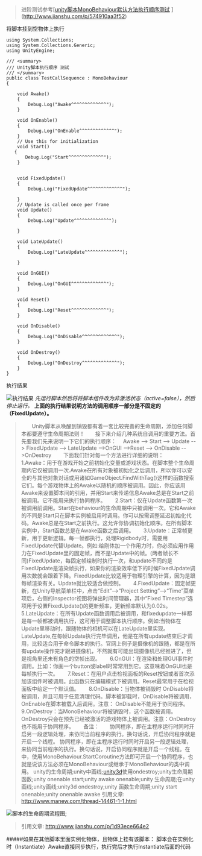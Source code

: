 > 进阶测试参考[[unity脚本MonoBehaviour默认方法执行顺序测试](http://www.jianshu.com/p/574910aa3f52)
](http://www.jianshu.com/p/574910aa3f52)

将脚本挂到空物体上执行
```
using System.Collections;
using System.Collections.Generic;
using UnityEngine;

/// <summary>
/// Unity脚本执行顺序 测试
/// </summary>
public class TestCallSequence : MonoBehaviour
{

    void Awake()
    {
        Debug.Log("Awake^^^^^^^^^^^^^");
    }

    void OnEnable()
    {
        Debug.Log("OnEnable^^^^^^^^^^^^^");
    }    
    // Use this for initialization
    void Start()
   {
       Debug.Log("Start^^^^^^^^^^^^^");
    }


    void FixedUpdate()
    {
        Debug.Log("FixedUpdate^^^^^^^^^^^^^");

    }
    // Update is called once per frame
    void Update()
    {
        Debug.Log("Update^^^^^^^^^^^^^");
        
    }

    void LateUpdate()
    {
        Debug.Log("LateUpdate^^^^^^^^^^^^^");
        
    }

    void OnGUI()
    {
        Debug.Log("OnGUI^^^^^^^^^^^^^");
    }

    void Reset()
    {
        Debug.Log("Reset^^^^^^^^^^^^^");
    }

    void OnDisable()
    {
        Debug.Log("OnDisable^^^^^^^^^^^^^");
    }   

    void OnDestroy()
    {
        Debug.Log("OnDestroy^^^^^^^^^^^^^");
    }
}

```
执行结果


![执行结果](http://upload-images.jianshu.io/upload_images/1095643-fedff950d9562364.png?imageMogr2/auto-orient/strip%7CimageView2/2/w/1240)
*先运行脚本然后将将脚本组件改为非激活状态（active=false），然后停止运行。*
**上面的执行结果说明方法的调用顺序一部分是不固定的（FixedUpdate）。**

>　　Unity脚本从唤醒到销毁都有着一套比较完善的生命周期，添加任何脚本都要遵守生命周期法则！　　接下来介绍几种系统自调用的重要方法。首先要我们先来说明一下它们的执行顺序：　
Awake --> Start --> Update --> FixedUpdate --> LateUpdate -->OnGUI -->Reset --> OnDisable -->OnDestroy　　
下面我们针对每一个方法进行详细的说明：　　
1.Awake：用于在游戏开始之前初始化变量或游戏状态。在脚本整个生命周期内它仅被调用一次.Awake在所有对象被初始化之后调用，所以你可以安全的与其他对象对话或用诸如GameObject.FindWithTag()这样的函数搜索它们。每个游戏物体上的Awake以随机的顺序被调用。因此，你应该用Awake来设置脚本间的引用，并用Start来传递信息Awake总是在Start之前被调用。它不能用来执行协同程序。　　
2.Start：仅在Update函数第一次被调用前调用。Start在behaviour的生命周期中只被调用一次。它和Awake的不同是Start只在脚本实例被启用时调用。你可以按需调整延迟初始化代码。Awake总是在Start之前执行。这允许你协调初始化顺序。在所有脚本实例中，Start函数总是在Awake函数之后调用。　　
3.Update：正常帧更新，用于更新逻辑。每一帧都执行，处理Rigidbody时，需要用FixedUpdate代替Update。例如:给刚体加一个作用力时，你必须应用作用力在FixedUpdate里的固定帧，而不是Update中的帧。(两者帧长不同)FixedUpdate，每固定帧绘制时执行一次，和update不同的是FixedUpdate是渲染帧执行，如果你的渲染效率低下的时候FixedUpdate调用次数就会跟着下降。FixedUpdate比较适用于物理引擎的计算，因为是跟每帧渲染有关。Update就比较适合做控制。　　
4.FixedUpdate：固定帧更新，在Unity导航菜单栏中，点击“Edit”-->“Project Setting”-->“Time”菜单项后，右侧的Inspector视图将弹出时间管理器，其中“Fixed Timestep”选项用于设置FixedUpdate()的更新频率，更新频率默认为0.02s。　　
5.LateUpdate：在所有Update函数调用后被调用，和fixedupdate一样都是每一帧都被调用执行，这可用于调整脚本执行顺序。例如:当物体在Update里移动时，跟随物体的相机可以在LateUpdate里实现。LateUpdate,在每帧Update执行完毕调用，他是在所有update结束后才调用，比较适合用于命令脚本的执行。官网上例子是摄像机的跟随，都是在所有update操作完才跟进摄像机，不然就有可能出现摄像机已经推进了，但是视角里还未有角色的空帧出现。　　
6.OnGUI：在渲染和处理GUI事件时调用。比如：你画一个button或label时常常用到它。这意味着OnGUI也是每帧执行一次。　　
7.Reset：在用户点击检视面板的Reset按钮或者首次添加该组件时被调用。此函数只在编辑模式下被调用。Reset最常用于在检视面板中给定一个默认值。　　
8.OnDisable：当物体被销毁时 OnDisable将被调用，并且可用于任意清理代码。脚本被卸载时，OnDisable将被调用，OnEnable在脚本被载入后调用。注意： OnDisable不能用于协同程序。　　
9.OnDestroy：当MonoBehaviour将被销毁时，这个函数被调用。OnDestroy只会在预先已经被激活的游戏物体上被调用。注意：OnDestroy也不能用于协同程序。　　
备注：　　协同程序，即在主程序运行时同时开启另一段逻辑处理，来协同当前程序的执行。换句话说，开启协同程序就是开启一个线程。
协同程序，即在主程序运行时同时开启另一段逻辑处理，来协同当前程序的执行。换句话说，开启协同程序就是开启一个线程。在中，使用MonoBehaviour.StartCoroutine方法即可开启一个协同程序，也就是说该方法必须在MonoBehaviour或继承于MonoBehaviour的类中调用。
unity的生命周期;unity中画线;[unity3d](http://www.manew.com/)使用ondestroy;unity生命周期函数;unity onenable start;unity awake onenable;unity 生命周期;在unity画线;unity画线;unity3d ondestroy;unity 函数生命周期;unity start onenable;unity onenable awake
>引用文章:
> http://www.manew.com/thread-14461-1-1.html

![脚本的生命周期流程图](http://upload-images.jianshu.io/upload_images/85844-f30df6032371595b.png?imageView2/2/w/1240/q/100);
>引用文章: http://www.jianshu.com/p/1d93ece664e2

#####如果在其他脚本里面实例化物体，且物体上挂有该脚本：
脚本会在实例化时（Instantiate）Awake直接同步执行，执行完后才执行Instantiate后面的代码
